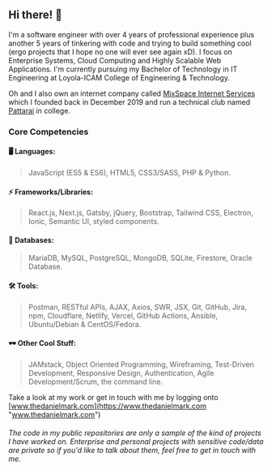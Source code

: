 ## Hi there! 👋
I&apos;m a software engineer with over 4 years of professional experience plus another 5 years of tinkering with code and trying to build something cool (ergo projects that I hope no one will ever see again xD). I focus on Enterprise Systems, Cloud Computing and Highly Scalable Web Applications. I&apos;m currently pursuing my Bachelor of Technology in IT Engineering at Loyola-ICAM College of Engineering & Technology.

Oh and I also own an internet company called [MixSpace Internet Services](https://mixspace.xyz) which I founded back in December 2019 and run a technical club named [Pattarai](http://pattarai.in "www.pattarai.in") in college.

### Core Competencies
#### 🖥️ Languages:
>JavaScript (ES5 & ES6), HTML5, CSS3/SASS, PHP & Python.

#### ⚡ Frameworks/Libraries:
> React.js, Next.js, Gatsby, jQuery, Bootstrap, Tailwind CSS, Electron, Ionic, Semantic UI, styled components.

#### 💾 Databases:
>MariaDB, MySQL, PostgreSQL, MongoDB, SQLite, Firestore, Oracle Database.

#### 🛠️ Tools:
>Postman, RESTful APIs, AJAX, Axios, SWR, JSX, Git, GitHub, Jira, npm, Cloudflare, Netlify, Vercel, GitHub Actions, Ansible, Ubuntu/Debian & CentOS/Fedora.

#### 🕶️ Other Cool Stuff:
>JAMstack, Object Oriented Programming, Wireframing, Test-Driven Development, Responsive Design, Authentication, Agile Development/Scrum, the command line.

Take a look at my work or get in touch with me by logging onto [www.thedanielmark.com](https://www.thedanielmark.com "www.thedanielmark.com")

###### The code in my public repositories are only a sample of the kind of projects I have worked on. Enterprise and personal projects with sensitive code/data are private so if you'd like to talk about them, feel free to get in touch with me.

<!--
**thedanielmark/thedanielmark** is a ✨ _special_ ✨ repository because its `README.md` (this file) appears on your GitHub profile.

Here are some ideas to get you started:

- 🔭 I’m currently working on ...
- 🌱 I’m currently learning ...
- 👯 I’m looking to collaborate on ...
- 🤔 I’m looking for help with ...
- 💬 Ask me about ...
- 📫 How to reach me: ...
- 😄 Pronouns: ...
- ⚡ Fun fact: ...
-->
